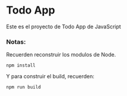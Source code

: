 # Todo App

Este es el proyecto de Todo App de JavaScript

### Notas:

Recuerden reconstruir los modulos de Node.

```
npm install
```

Y para construir el build, recuerden:

```
npm run build
```
